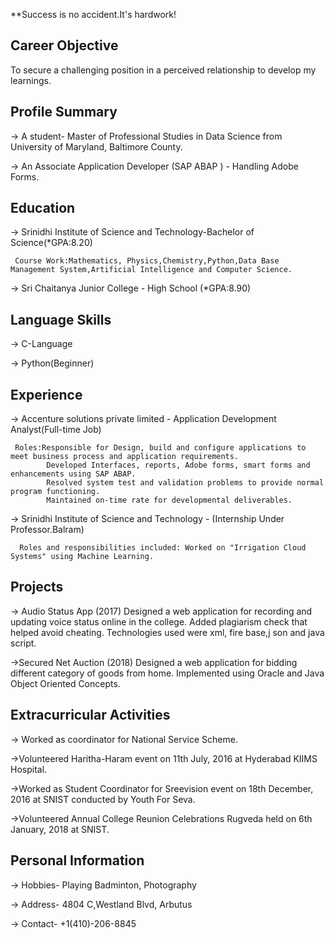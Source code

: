 
**Success is no accident.It's hardwork!

## Career Objective

To secure a challenging position in a perceived relationship to develop my learnings.


## Profile Summary                                                                                                                       

-> A student- Master of Professional Studies in Data Science from University of Maryland, Baltimore County.

-> An Associate Application Developer (SAP ABAP ) - Handling Adobe Forms.


## Education

-> Srinidhi Institute of Science and Technology-Bachelor of Science(*GPA:8.20)

     Course Work:Mathematics, Physics,Chemistry,Python,Data Base Management System,Artificial Intelligence and Computer Science.

-> Sri Chaitanya Junior College - High School (*GPA:8.90)
     
## Language Skills

-> C-Language

-> Python(Beginner)
     
 ## Experience
 
 -> Accenture solutions private limited - Application Development Analyst(Full-time Job)
 
     Roles:Responsible for Design, build and configure applications to meet business process and application requirements.
            Developed Interfaces, reports, Adobe forms, smart forms and enhancements using SAP ABAP.
            Resolved system test and validation problems to provide normal program functioning.
            Maintained on-time rate for developmental deliverables.
       
  -> Srinidhi Institute of Science and Technology - (Internship Under Professor.Balram)
  
      Roles and responsibilities included: Worked on "Irrigation Cloud Systems" using Machine Learning.
      
     
## Projects

-> Audio Status App (2017)
Designed a web application for recording and updating voice status online in the college.
Added plagiarism check that helped avoid cheating. Technologies used were xml, fire base,j son and java script.

->Secured Net Auction (2018)
Designed a web application for bidding different category of goods from
home.
Implemented using Oracle and Java Object Oriented Concepts.


## Extracurricular Activities

-> Worked as coordinator for National Service Scheme.

->Volunteered Haritha-Haram event on 11th July, 2016 at Hyderabad KIIMS Hospital.

->Worked as Student Coordinator for Sreevision event on 18th December, 2016 at SNIST conducted by Youth For Seva.

->Volunteered Annual College Reunion Celebrations Rugveda held on 6th January, 2018 at SNIST.
   

## Personal Information

-> Hobbies- Playing Badminton, Photography 

-> Address- 4804 C,Westland Blvd, Arbutus

-> Contact- +1(410)-206-8845
